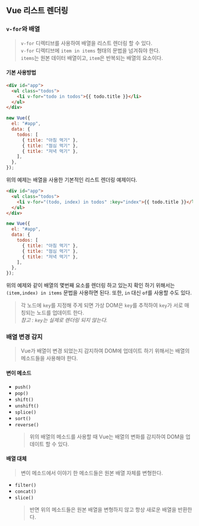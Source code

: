 ## Vue 리스트 렌더링

### `v-for`와 배열

> `v-for` 디렉티브를 사용하여 배열을 리스트 렌더링 할 수 있다.  
> `v-for` 디렉티브에 `item in items` 형태의 문법을 넘겨줘야 한다.  
> `items`는 원본 데이터 배열이고, `item`은 반복되는 배열의 요소이다.

#### 기본 사용방법

```html
<div id="app">
  <ul class="todos">
    <li v-for="todo in todos">{{ todo.title }}</li>
  </ul>
</div>
```

```js
new Vue({
  el: "#app",
  data: {
    todos: [
      { title: "아침 먹기" },
      { title: "점심 먹기" },
      { title: "저녁 먹기" },
    ],
  },
});
```

위의 예제는 배열을 사용한 기본적인 리스트 렌더링 예제이다.

```html
<div id="app">
  <ul class="todos">
    <li v-for="(todo, index) in todos" :key="index">{{ todo.title }}</li>
  </ul>
</div>
```

```js
new Vue({
  el: "#app",
  data: {
    todos: [
      { title: "아침 먹기" },
      { title: "점심 먹기" },
      { title: "저녁 먹기" },
    ],
  },
});
```

위의 예제와 같이 배열의 몇번째 요소를 렌더링 하고 있는지 확인 하기 위해서는 `(item,index) in items` 문법을 사용하면 된다. 또한, `in` 대신 `of`를 사용할 수도 있다.

> 각 노드에 `key`를 지정해 주게 되면 가상 DOM은 `key`를 추적하여 `key`가 서로 매칭되는 노드를 업데이트 한다.  
> _참고 : `key`는 실제로 렌더링 되지 않는다._

### 배열 변경 감지

> Vue가 배열이 변경 되었는지 감지하여 DOM에 업데이트 하기 위해서는 배열의 메소드들을 사용해야 한다.

#### 변이 메소드

- `push()`
- `pop()`
- `shift()`
- `unshift()`
- `splice()`
- `sort()`
- `reverse()`
  > 위의 배열의 메소드를 사용할 때 Vue는 배열의 변화를 감지하여 DOM을 업데이트 할 수 있다.

#### 배열 대체

> 변이 메소드에서 이야기 한 메소드들은 원본 배열 자체를 변형한다.

- `filter()`
- `concat()`
- `slice()`
  > 반면 위의 메소드들은 원본 배열을 변형하지 않고 항상 새로운 배열을 반환한다.
